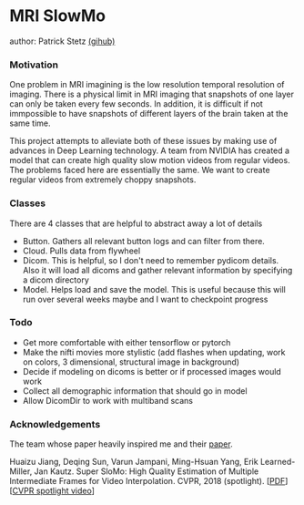 # MRI SlowMo

author: Patrick Stetz [(gihub)](https://github.com/pstetz)


### Motivation

One problem in MRI imagining is the low resolution temporal resolution of imaging.  There is a physical limit in MRI imaging that snapshots of one layer can only be taken every few seconds.  In addition, it is difficult if not immpossible to have snapshots of different layers of the brain taken at the same time.

This project attempts to alleviate both of these issues by making use of advances in Deep Learning technology.  A team from NVIDIA has created a model that can create high quality slow motion videos from regular videos.  The problems faced here are essentially the same.  We want to create regular videos from extremely choppy snapshots.


### Classes

There are 4 classes that are helpful to abstract away a lot of details

- Button.  Gathers all relevant button logs and can filter from there.
- Cloud.   Pulls data from flywheel
- Dicom.   This is helpful, so I don't need to remember pydicom details.  Also it will load all dicoms and gather relevant information by specifying a dicom directory
- Model.   Helps load and save the model.  This is useful because this will run over several weeks maybe and I want to checkpoint progress


### Todo

- Get more comfortable with either tensorflow or pytorch
- Make the nifti movies more stylistic (add flashes when updating, work on colors, 3 dimensional, structural image in background)
- Decide if modeling on dicoms is better or if processed images would work
- Collect all demographic information that should go in model
- Allow DicomDir to work with multiband scans


### Acknowledgements

The team whose paper heavily inspired me and their [paper](https://people.cs.umass.edu/~hzjiang//projects/superslomo/).

Huaizu Jiang, Deqing Sun, Varun Jampani, Ming-Hsuan Yang, Erik Learned-Miller, Jan Kautz. Super SloMo: High Quality Estimation of Multiple Intermediate Frames for Video Interpolation. CVPR, 2018 (spotlight). [[PDF](https://arxiv.org/pdf/1712.00080.pdf)][[CVPR spotlight video](https://people.cs.umass.edu/~hzjiang//projects/superslomo/superslomo_cvpr18_spotlight_v4.mp4)]
